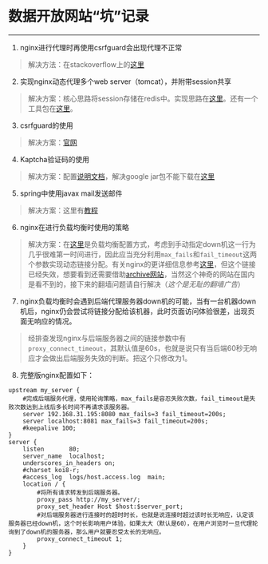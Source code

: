 # 数据开放网站“坑”记录

---

1. nginx进行代理时再使用csrfguard会出现代理不正常
> 解决方法：在stackoverflow上的[这里](http://stackoverflow.com/questions/35691799/jasperserver-proxy-csrf-error )

2. 实现nginx动态代理多个web server（tomcat），并附带session共享
> 解决方案：核心思路将session存储在redis中。实现思路在[这里](http://lanjingling.github.io/2015/12/15/tomcat-redis-session/)。还有一个工具包在[这里](https://github.com/marlin5555/study/blob/master/tool/session%E5%85%B1%E4%BA%AB.zip)。

3. csrfguard的使用
> 解决方案：[官网](https://www.owasp.org/index.php/CSRFGuard_3_Token_Injection)

4. Kaptcha验证码的使用
> 解决方案：配置[说明文档](http://www.open-open.com/lib/view/open1395238908947.html)，解决google jar包不能下载在[这里](https://github.com/axet/kaptcha)

5. spring中使用javax mail发送邮件
> 解决方案：这里有[教程](http://blog.csdn.net/adeyi/article/details/19421951)

6. nginx在进行负载均衡时使用的策略
> 解决方案：在[这里](http://blog.chinaunix.net/uid-20662363-id-3049712.html)是负载均衡配置方式，考虑到手动指定down机这一行为几乎很难第一时间进行，因此应当充分利用`max_fails`和`fail_timeout`这两个参数实现动态链接分配。有关nginx的更详细信息参考[这里](http://blog.chinaunix.net/u3/107231/showart_2138493.html)，但这个链接已经失效，想要看到还需要借助[archive网站](http://www.archive.org)，当然这个神奇的网站在国内是看不到的，接下来的翻墙问题请自行解决（*这个是无耻的翻墙广告*）

7. nginx负载均衡时会遇到后端代理服务器down机的可能，当有一台机器down机后，nginx仍会尝试将链接分配给该机器，此时页面访问体验很差，出现页面无响应的情况。
> 经排查发现nginx与后端服务器之间的链接参数中有`proxy_connect_timeout`，其默认值是60s，也就是说只有当后端60秒无响应才会做出后端服务失效的判断。把这个只修改为1。

8. 完整版nginx配置如下：
```
upstream my_server {
    #完成后端服务代理，使用轮询策略，max_fails是容忍失败次数，fail_timeout是失败次数达到上线后多长时间不再请求该服务器。
    server 192.168.31.195:8080 max_fails=3 fail_timeout=200s;
    server localhost:8081 max_fails=3 fail_timeout=200s;
    #keepalive 100;
}
server {
    listen       80;
    server_name  localhost;
    underscores_in_headers on;
    #charset koi8-r;
    #access_log  logs/host.access.log  main;
    location / {
        #将所有请求转发到后端服务器。
    	proxy_pass http://my_server/;
    	proxy_set_header Host $host:$server_port;
    	#对后端服务器进行连接时的超时时长，也就是说连接时超过该时长无响应，认定该服务器已经down机，这个时长影响用户体验，如果太大（默认是60），在用户浏览时一旦代理轮询到了down机的服务器，那么用户就要忍受太长的无响应。
    	proxy_connect_timeout 1;
    }
}
```